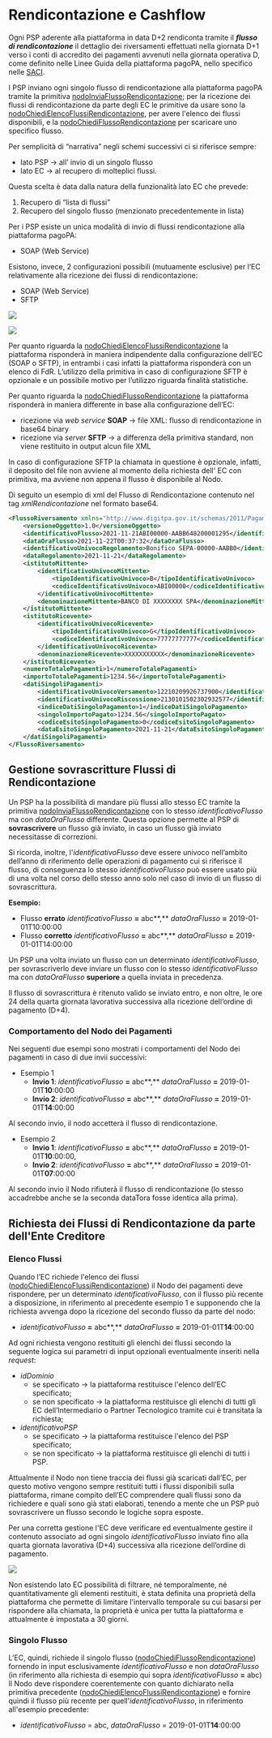 # Rendicontazione e Cashflow

Ogni PSP aderente alla piattaforma in data D+2 rendiconta tramite il _**flusso di rendicontazione**_ il dettaglio dei riversamenti effettuati nella giornata D+1 verso i conti di accredito dei pagamenti avvenuti nella giornata operativa D, come definito nelle Linee Guida della piattaforma pagoPA, nello specifico nelle [SACI](http://localhost:5000/o/KXYtsf32WSKm6ga638R3/s/E6d6iTzjBzUfzNoZjadZ/).

I PSP inviano ogni singolo flusso di rendicontazione alla piattaforma pagoPA tramite la primitiva [nodoInviaFlussoRendicontazione](../../appendici/primitive.md#nodoinviaflussorendicontazione); per la ricezione dei flussi di rendicontazione da parte degli EC le primitive da usare sono la [nodoChiediElencoFlussiRendicontazione](../../appendici/primitive.md#nodochiedielencoflussirendicontazione), per avere l'elenco dei flussi disponibili, e la [nodoChiediFlussoRendicontazione](../../appendici/primitive.md#nodochiediflussorendicontazione) per scaricare uno specifico flusso.

Per semplicità di “narrativa” negli schemi successivi ci si riferisce sempre:

* lato PSP → all’ invio di un singolo flusso
* lato EC → al recupero di molteplici flussi.

Questa scelta è data dalla natura della funzionalità lato EC che prevede:

1. Recupero di “lista di flussi”
2. Recupero del singolo flusso (menzionato precedentemente in lista)

Per i PSP esiste un unica modalità di invio di flussi rendicontazione alla piattaforma pagoPA:

* SOAP (Web Service)

Esistono, invece, 2 configurazioni possibili (mutuamente esclusive) per l’EC relativamente alla ricezione dei flussi di rendicontazione:

* SOAP (Web Service)
* SFTP

![](../../.gitbook/assets/image.png)

![](<../../.gitbook/assets/image (3).png>)

Per quanto riguarda la [nodoChiediElencoFlussiRendicontazione](../../appendici/primitive.md#nodochiedielencoflussirendicontazione) la piattaforma risponderà in maniera indipendente dalla configurazione dell'EC (SOAP o SFTP), in entrambi i casi infatti la piattaforma risponderà con un elenco di FdR. L’utilizzo della primitiva in caso di configurazione SFTP è opzionale e un possibile motivo per l’utilizzo riguarda finalità statistiche.

Per quanto riguarda la [nodoChiediFlussoRendicontazione](../../appendici/primitive.md#nodochiediflussorendicontazione) la piattaforma risponderà in maniera differente in base alla configurazione dell’EC:

* ricezione via _web service_ **SOAP** → file XML: flusso di rendicontazione in base64 binary
* ricezione via _server_ **SFTP** → a differenza della primitiva standard, non viene restituito in output alcun file XML

In caso di configurazione SFTP la chiamata in questione è opzionale, infatti, il deposito del file non avviene al momento della richiesta dell' EC con primitiva, ma avviene non appena il flusso è disponibile al Nodo.

Di seguito un esempio di xml del Flusso di Rendicontazione contenuto nel tag _xmlRendicontazione_ nel formato base64.

```xml
<FlussoRiversamento xmlns="http://www.digitpa.gov.it/schemas/2011/Pagamenti/">
    <versioneOggetto>1.0</versioneOggetto>
    <identificativoFlusso>2021-11-21ABI00000-AABB648200001295</identificativoFlusso>
    <dataOraFlusso>2021-11-22T00:37:32</dataOraFlusso>
    <identificativoUnivocoRegolamento>Bonifico SEPA-00000-AABB0</identificativoUnivocoRegolamento>
    <dataRegolamento>2021-11-21</dataRegolamento>
    <istitutoMittente>
        <identificativoUnivocoMittente>
            <tipoIdentificativoUnivoco>B</tipoIdentificativoUnivoco>
            <codiceIdentificativoUnivoco>ABI00000</codiceIdentificativoUnivoco>
        </identificativoUnivocoMittente>
        <denominazioneMittente>BANCO DI XXXXXXXX SPA</denominazioneMittente>
    </istitutoMittente>
    <istitutoRicevente>
        <identificativoUnivocoRicevente>
            <tipoIdentificativoUnivoco>G</tipoIdentificativoUnivoco>
            <codiceIdentificativoUnivoco>77777777777</codiceIdentificativoUnivoco>
        </identificativoUnivocoRicevente>
        <denominazioneRicevente>XXXXXXXXXXX</denominazioneRicevente>
    </istitutoRicevente>
    <numeroTotalePagamenti>1</numeroTotalePagamenti>
    <importoTotalePagamenti>1234.56</importoTotalePagamenti>
    <datiSingoliPagamenti>
        <identificativoUnivocoVersamento>12210209926737900</identificativoUnivocoVersamento>
        <identificativoUnivocoRiscossione>2130101502302932577</identificativoUnivocoRiscossione>
        <indiceDatiSingoloPagamento>1</indiceDatiSingoloPagamento>
        <singoloImportoPagato>1234.56</singoloImportoPagato>
        <codiceEsitoSingoloPagamento>0</codiceEsitoSingoloPagamento>
        <dataEsitoSingoloPagamento>2021-11-21</dataEsitoSingoloPagamento>
    </datiSingoliPagamenti>
</FlussoRiversamento>
```

## Gestione sovrascritture Flussi di Rendicontazione <a href="#title-text" id="title-text"></a>

Un PSP ha la possibilità di mandare più flussi allo stesso EC tramite la primitiva [nodoInviaFlussoRendicontazione](../../appendici/primitive.md#nodoinviaflussorendicontazione) con lo stesso _identificativoFlusso_ ma con _dataOraFlusso_ differente. Questa opzione permette al PSP di **sovrascrivere** un flusso già inviato, in caso un flusso già inviato necessitasse di correzioni.&#x20;

Si ricorda, inoltre, l'_identificativoFlusso_ deve essere univoco nell’ambito dell’anno di riferimento delle operazioni di pagamento cui si riferisce il flusso, di conseguenza lo stesso _identificativoFlusso_ può essere usato più di una volta nel corso dello stesso anno solo nel caso di invio di un flusso di sovrascrittura.

**Esempio:**

* Flusso **errato** _identificativoFlusso_ **=** abc**,** _dataOraFlusso_ **=** 2019-01-01T10:00:00
* Flusso **corretto** _identificativoFlusso_ **=** abc**,** _dataOraFlusso_ **=** 2019-01-01T14:00:00

Un PSP una volta inviato un flusso con un determinato _identificativoFlusso_, per sovrascriverlo deve inviare un flusso con lo stesso _identificativoFlusso_ ma con _dataOraFlusso_ **superiore** a quella inviata in precedenza.

Il flusso di sovrascrittura è ritenuto valido se inviato entro, e non oltre, le ore 24 della quarta giornata lavorativa successiva alla ricezione dell’ordine di pagamento (D+4).

### Comportamento del Nodo dei Pagamenti <a href="#comportamento-del-nodo-dei-pagamenti" id="comportamento-del-nodo-dei-pagamenti"></a>

Nei seguenti due esempi sono mostrati i comportamenti del Nodo dei pagamenti in caso di due invii successivi:

* Esempio 1
  * **Invio 1**: _identificativoFlusso_ **=** abc**,** _dataOraFlusso_ **=** 2019-01-01T**10**:00:00
  * **Invio 2**: _identificativoFlusso_ **=** abc**,** _dataOraFlusso_ **=** 2019-01-01T**14**:00:00

Al secondo invio, il nodo accetterà il flusso di rendicontazione.

* Esempio 2
  * **Invio 1**: _identificativoFlusso_ **=** abc**,** _dataOraFlusso_ **=** 2019-01-01T**10**:00:00,
  * **Invio 2**: _identificativoFlusso_ **=** abc**,** _dataOraFlusso_ **=** 2019-01-01T**07**:00:00

Al secondo invio il Nodo rifiuterà il flusso di rendicontazione (lo stesso accadrebbe anche se la seconda dataTora fosse identica alla prima).

## Richiesta dei Flussi di Rendicontazione da parte dell'Ente Creditore <a href="#richiesta-flussi-di-rendicontazione-da-parte-dellente-creditore" id="richiesta-flussi-di-rendicontazione-da-parte-dellente-creditore"></a>

### Elenco Flussi <a href="#elenco-flussi" id="elenco-flussi"></a>

Quando l’EC richiede l'elenco dei flussi ([nodoChiediElencoFlussiRendicontazione](../../appendici/primitive.md#nodochiedielencoflussirendicontazione)) il Nodo dei pagamenti deve rispondere, per un determinato _identificativoFlusso_, con il flusso più recente a disposizione, in riferimento al precedente esempio 1 e supponendo che la richiesta avvenga dopo la ricezione del secondo flusso da parte del nodo:

* _identificativoFlusso_ **=** abc**,** _dataOraFlusso_ **=** 2019-01-01T**14**:00:00

Ad ogni richiesta vengono restituiti gli elenchi dei flussi secondo la seguente logica sui parametri di input opzionali eventualmente inseriti nella _request_:

* _idDominio_
  * se specificato → la piattaforma restituisce l'elenco dell’EC specificato;
  * se non specificato → la piattaforma restituisce gli elenchi di tutti gli EC dell’Intermediario o Partner Tecnologico tramite cui è transitata la richiesta;
* _identificativoPSP_
  * se specificato → la piattaforma restituisce l'elenco del PSP specificato;
  * se non specificato → la piattaforma restituisce gli elenchi di tutti i PSP.

Attualmente il Nodo non tiene traccia dei flussi già scaricati dall’EC, per questo motivo vengono sempre restituiti tutti i flussi disponibili sulla piattaforma, rimane compito dell’EC comprendere quali flussi sono da richiedere e quali sono già stati elaborati, tenendo a mente che un PSP può sovrascrivere un flusso secondo le logiche sopra esposte.

Per una corretta gestione l'EC deve verificare ed eventualmente gestire il contenuto associato ad ogni singolo _identificativoFlusso_ inviato fino alla quarta giornata lavorativa (D+4) successiva alla ricezione dell’ordine di pagamento.

![](../../.gitbook/assets/fdr\_sovrascittura.png)

Non esistendo lato EC possibilità di filtrare, né temporalmente, né quantitativamente gli elementi restituiti, è stata definita una proprietà della piattaforma che permette di limitare l'intervallo temporale su cui basarsi per rispondere alla chiamata, la proprietà è unica per tutta la piattaforma e attualmente è impostata a 30 giorni.

### Singolo Flusso <a href="#singolo-flusso" id="singolo-flusso"></a>

L’EC, quindi, richiede il singolo flusso ([nodoChiediFlussoRendicontazione](../../appendici/primitive.md#nodoinviaflussorendicontazione)) fornendo in input esclusivamente _identificativoFlusso_ e non _dataOraFlusso_ (in riferimento alla richiesta di esempio qui sopra _identificativoFlusso_ **=** abc)\
Il Nodo deve rispondere coerentemente con quanto dichiarato nella primitiva precedente ([nodoChiediElencoFlussiRendicontazione](../../appendici/primitive.md#nodochiedielencoflussirendicontazione)) e fornire quindi il flusso più recente per quell'_identificativoFlusso_, in riferimento all'esempio precedente:

* _identificativoFlusso_ = abc, _dataOraFlusso_ = 2019-01-01T**14**:00:00
